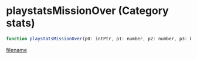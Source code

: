 # playstatsMissionOver (Category stats)

```js
function playstatsMissionOver(p0: intPtr, p1: number, p2: number, p3: boolean, p4: boolean, p5: boolean): Array
```

[filename](playstatsMissionOver_m.md ':include')